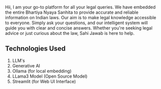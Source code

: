Hii, I am your go-to platform for all your legal queries. We have embedded the entire Bhartiya Nyaya Sanhita to provide accurate and reliable information on Indian laws. Our aim is to make legal knowledge accessible to everyone. Simply ask your questions, and our intelligent system will guide you with clear and concise answers. Whether you're seeking legal advice or just curious about the law, Sahi Jawab is here to help.

## Technologies Used
1. LLM's
2. Generative AI
3. Ollama (for local embedding)
4. LLama3 Model (Open Source Model)
5. Streamlit (for Web UI Interface)











